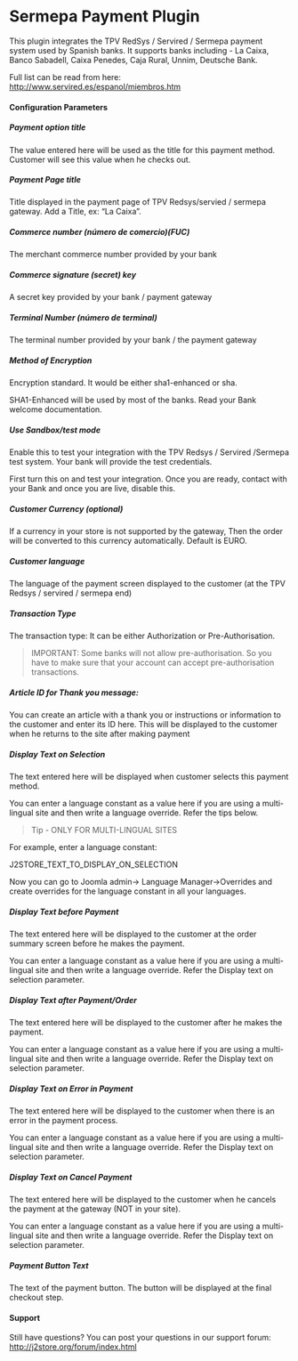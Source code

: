 # Sermepa Payment Plugin

This plugin integrates the TPV RedSys / Servired / Sermepa  payment system used by Spanish banks. It supports banks including -  La Caixa, Banco Sabadell, Caixa Penedes, Caja Rural, Unnim, Deutsche Bank. 

Full list can be read from here: http://www.servired.es/espanol/miembros.htm

#### Configuration Parameters
##### Payment option title
The value entered here will be used as the title for this payment method. Customer will see this value when he checks out. 

##### Payment Page title
Title displayed in the payment page of TPV Redsys/servied / sermepa gateway. Add a Title, ex: “La Caixa”.

##### Commerce number (número de comercio)(FUC)
The merchant commerce number provided by your bank

##### Commerce signature (secret) key
A secret key provided by your bank / payment gateway

##### Terminal Number (número de terminal)
The terminal number provided by your bank / the payment gateway

##### Method of Encryption
Encryption standard. It would be either sha1-enhanced or sha.

SHA1-Enhanced will be used by most of the banks. Read your Bank welcome documentation. 

##### Use Sandbox/test mode
Enable this to test your integration with the TPV Redsys / Servired /Sermepa test system. Your bank will provide the test credentials.

First turn this on and test your integration. Once you are ready, contact with your Bank and once you are live, disable this.

##### Customer Currency (optional)
If a currency in your store is not supported by the gateway, Then the order will be converted to this currency automatically. Default is EURO.

##### Customer language
The language of the payment screen displayed to the customer (at the TPV Redsys / servired / sermepa end)

##### Transaction Type
The transaction type: It can be either Authorization or 
Pre-Authorisation.

>IMPORTANT: Some banks will not allow pre-authorisation. So you have to make sure that your account can accept pre-authorisation transactions. 

##### Article ID for Thank you message: 
You can create an article with a thank you or instructions or information to the customer and enter its ID here. This will be displayed to the customer when he returns to the site after making payment

##### Display Text on Selection
The text entered here will be displayed when customer selects this payment method. 

You can enter a language constant as a value here if you are using a multi-lingual site and then write a language override. Refer the tips below.

>Tip - ONLY FOR MULTI-LINGUAL SITES

For example, enter a language constant: 

J2STORE_TEXT_TO_DISPLAY_ON_SELECTION 

Now you can go to Joomla admin-> Language Manager->Overrides and create overrides for the language constant in all your languages. 

##### Display Text before Payment
The text entered here will be displayed to the customer at the order summary screen before he makes the payment. 

You can enter a language constant as a value here if you are using a multi-lingual site and then write a language override. Refer the Display text on selection parameter. 

##### Display Text after Payment/Order
The text entered here will be displayed to the customer after he makes the payment. 

You can enter a language constant as a value here if you are using a multi-lingual site and then write a language override. Refer the Display text on selection parameter.

##### Display Text on Error in Payment
The text entered here will be displayed to the customer when there is an error in the payment process.

You can enter a language constant as a value here if you are using a multi-lingual site and then write a language override. Refer the Display text on selection parameter.

##### Display Text on Cancel Payment
The text entered here will be displayed to the customer when he cancels the payment at the gateway (NOT in your site).

You can enter a language constant as a value here if you are using a multi-lingual site and then write a language override. Refer the Display text on selection parameter.

##### Payment Button Text
The text of the payment button. The button will be displayed at the final checkout step.

#### Support
Still have questions? You can post your questions in our support forum: http://j2store.org/forum/index.html